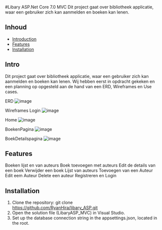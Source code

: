 #Libary ASP.Net Core 7.0 MVC
Dit project gaat over bibliotheek applicatie, waar een gebruiker zich kan aanmelden en boeken kan lenen.

## Inhoud

- [Introduction](#introduction)
- [Features](#features)
- [Installation](#installation)

## Intro
Dit project gaat over bibliotheek applicatie, waar een gebruiker zich kan aanmelden en boeken kan lenen.
Wij hebben eerst in opdracht gekeken en een planning op opgesteld aan de hand van een ERD, Wireframes en Use cases.

ERD
![image](https://github.com/RyanHira/libary_ASP/assets/49937421/1bffb4eb-fa64-4cb4-879c-afa5029cd35d)

Wireframes
Login
![image](https://github.com/RyanHira/libary_ASP/assets/49937421/d472577a-dd9a-4043-ae97-67bb50628539)

Home
![image](https://github.com/RyanHira/libary_ASP/assets/49937421/3ab7863b-cb0d-49a3-a4ee-c5915a6ab751)

BoekenPagina
![image](https://github.com/RyanHira/libary_ASP/assets/49937421/71ccfc6b-839d-43ab-bba3-ee2d7f997112)

BoekDetailspagina
![image](https://github.com/RyanHira/libary_ASP/assets/49937421/83b4a696-5ed6-49a0-9039-5025a4de576f)




## Features
Boeken lijst en van auteurs
Boek toevoegen met auteurs
Edit de details van een boek
Verwijder een boek
Lijst van auteurs
Toevoegen van een Auteur
Edit eem Auteur
Delete een auteur
Registreren en Login

## Installation
1. Clone the repository: git clone https://github.com/RyanHira/libary_ASP.git
2. Open the solution file (LibaryASP_MVC) in Visual Studio.
3. Set up the database connection string in the appsettings.json, located in the root.





